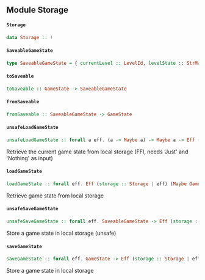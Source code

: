 ## Module Storage

#### `Storage`

``` purescript
data Storage :: !
```

#### `SaveableGameState`

``` purescript
type SaveableGameState = { currentLevel :: LevelId, levelState :: StrMap (Array TransformerId) }
```

#### `toSaveable`

``` purescript
toSaveable :: GameState -> SaveableGameState
```

#### `fromSaveable`

``` purescript
fromSaveable :: SaveableGameState -> GameState
```

#### `unsafeLoadGameState`

``` purescript
unsafeLoadGameState :: forall a eff. (a -> Maybe a) -> Maybe a -> Eff (storage :: Storage | eff) (Maybe SaveableGameState)
```

Retrieve the current game state from local storage (FFI, needs 'Just' and 'Nothing' as input)

#### `loadGameState`

``` purescript
loadGameState :: forall eff. Eff (storage :: Storage | eff) (Maybe GameState)
```

Retrieve game state from local storage

#### `unsafeSaveGameState`

``` purescript
unsafeSaveGameState :: forall eff. SaveableGameState -> Eff (storage :: Storage | eff) Unit
```

Store a game state in local storage (unsafe)

#### `saveGameState`

``` purescript
saveGameState :: forall eff. GameState -> Eff (storage :: Storage | eff) Unit
```

Store a game state in local storage


